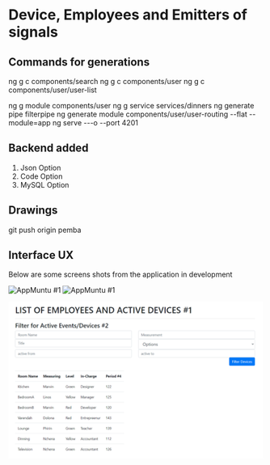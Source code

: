 # Device, Employees and Emitters of signals

## Commands for generations

ng g c components/search
ng g c components/user
ng g c components/user/user-list

ng g module components/user
ng g service services/dinners
ng generate pipe filterpipe
ng generate module components/user/user-routing --flat --module=app
ng serve ---o --port 4201 


## Backend added

1. Json Option
2. Code Option
3. MySQL Option

## Drawings

git push origin pemba

## Interface UX

 Below are some screens shots from the application in development

![ AppMuntu #1 ](https://github.com/LINOSNCHENA/Angular-Sorting-data-in-a-template-Emit/blob/master/uxViews/page8.jpg)
![ AppMuntu #1 ](https://github.com/LINOSNCHENA/Angular-Sorting-data-in-a-template-Emit/blob/master/uxViews/page8.jpg)


![ AppMuntu #2](https://github.com/LINOSNCHENA/Angular---sorting-data-in-a-template/blob/master/uxViews/page1.png)

